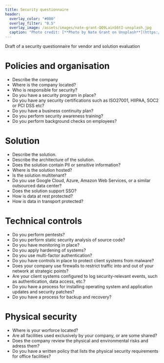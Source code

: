 ```yaml
---
title: Security questionnaire
header:
  overlay_color: "#000"
  overlay_filter: "0.5"
  overlay_image: /assets/images/nate-grant-QQ9LainS6tI-unsplash.jpg
  caption: "Photo credit: [**Photo by Nate Grant on Unsplash**](https://unsplash.com)"
---
```

Draft of a security questionnaire for vendor and solution evaluation
# Policies and organisation 
* Describe the company
* Where is the company located?
* Who is responsible for security?
* Do you have a security program in place?
* Do you have any security certifications such as ISO27001, HIIPAA, SOC2 or PCI DSS etc?
* Do you have a business continuity plan?
* Do you perform security awareness training?
* Do you perform background checks on employees?

# Solution
* Describe the solution.
* Describe the architecture of the solution.
* Does the solution contain PII or sensitive information?
* Where is the solution hosted?
* Is the solution multitenant?
* Do you use Google Cloud, Azure, Amazon Web Services, or a similar outsourced data center?
* Does the solution support SSO?
* How is data at rest protected?
* How is data in transport protected?

# Technical controls 
* Do you perform pentests?
* Do you perform static security analysis of source code?
* Do you have monitoring in place?
* Do you apply hardening of systems?
* Do you use multi-factor authentication?
* Do you have controls in place to protect client systems from malware?
* Does your company use firewalls to restrict traffic into and out of your network at strategic points?
* Are your client systems configured to log security-relevant events, such as authentication, data access, etc.?
* Do you have a process for installing operating system and application updates and security patches?
* Do you have a process for backup and recovery?

# Physical security
* Where is your worforce located?
* Are all facilities used exclusively by your company, or are some shared?
* Does the company review the physical and environmental risks and adress them?
* Do you have a written policy that lists the physical security requirements for office facilities?
